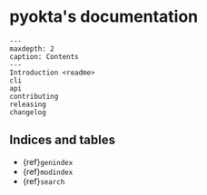 # pyokta's documentation

```{toctree}
---
maxdepth: 2
caption: Contents
---
Introduction <readme>
cli
api
contributing
releasing
changelog
```

## Indices and tables

* {ref}`genindex`
* {ref}`modindex`
* {ref}`search`
